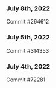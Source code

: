 ### July 8th, 2022

Commit #264612

### July 5th, 2022

Commit #314353


### July 4th, 2022

Commit #72281
